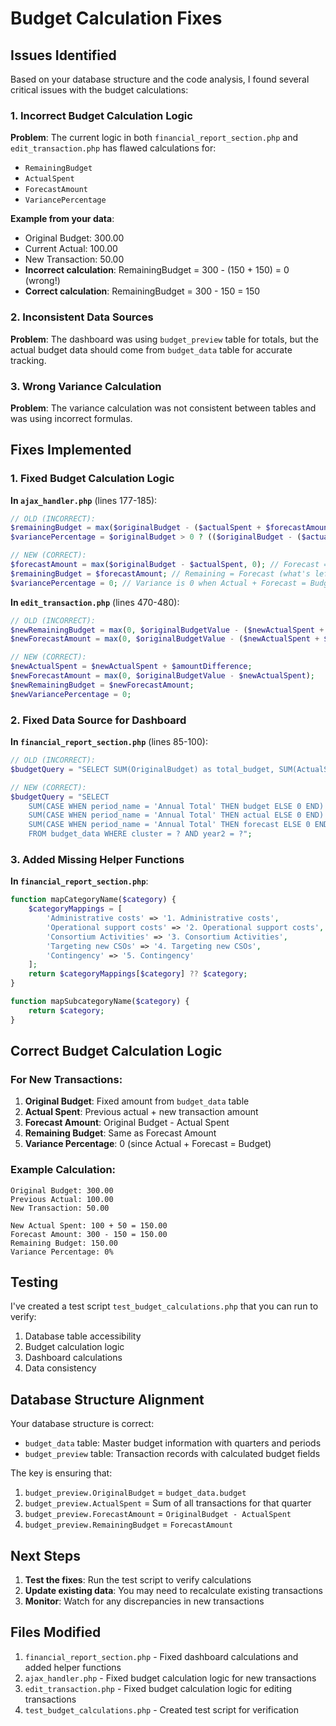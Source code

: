 # Budget Calculation Fixes

## Issues Identified

Based on your database structure and the code analysis, I found several critical issues with the budget calculations:

### 1. **Incorrect Budget Calculation Logic**

**Problem**: The current logic in both `financial_report_section.php` and `edit_transaction.php` has flawed calculations for:
- `RemainingBudget`
- `ActualSpent` 
- `ForecastAmount`
- `VariancePercentage`

**Example from your data**:
- Original Budget: 300.00
- Current Actual: 100.00
- New Transaction: 50.00
- **Incorrect calculation**: RemainingBudget = 300 - (150 + 150) = 0 (wrong!)
- **Correct calculation**: RemainingBudget = 300 - 150 = 150

### 2. **Inconsistent Data Sources**

**Problem**: The dashboard was using `budget_preview` table for totals, but the actual budget data should come from `budget_data` table for accurate tracking.

### 3. **Wrong Variance Calculation**

**Problem**: The variance calculation was not consistent between tables and was using incorrect formulas.

## Fixes Implemented

### 1. **Fixed Budget Calculation Logic**

**In `ajax_handler.php`** (lines 177-185):
```php
// OLD (INCORRECT):
$remainingBudget = max($originalBudget - ($actualSpent + $forecastAmount), 0);
$variancePercentage = $originalBudget > 0 ? (($originalBudget - ($actualSpent + $forecastAmount)) / $originalBudget) * 100 : 0;

// NEW (CORRECT):
$forecastAmount = max($originalBudget - $actualSpent, 0); // Forecast = Budget - ActualSpent
$remainingBudget = $forecastAmount; // Remaining = Forecast (what's left to spend)
$variancePercentage = 0; // Variance is 0 when Actual + Forecast = Budget
```

**In `edit_transaction.php`** (lines 470-480):
```php
// OLD (INCORRECT):
$newRemainingBudget = max(0, $originalBudgetValue - ($newActualSpent + $amountDifference));
$newForecastAmount = max(0, $originalBudgetValue - ($newActualSpent + $amountDifference));

// NEW (CORRECT):
$newActualSpent = $newActualSpent + $amountDifference;
$newForecastAmount = max(0, $originalBudgetValue - $newActualSpent);
$newRemainingBudget = $newForecastAmount;
$newVariancePercentage = 0;
```

### 2. **Fixed Data Source for Dashboard**

**In `financial_report_section.php`** (lines 85-100):
```php
// OLD (INCORRECT):
$budgetQuery = "SELECT SUM(OriginalBudget) as total_budget, SUM(ActualSpent) as total_actual_spent FROM budget_preview WHERE cluster = ?";

// NEW (CORRECT):
$budgetQuery = "SELECT 
    SUM(CASE WHEN period_name = 'Annual Total' THEN budget ELSE 0 END) as total_budget,
    SUM(CASE WHEN period_name = 'Annual Total' THEN actual ELSE 0 END) as total_actual_spent,
    SUM(CASE WHEN period_name = 'Annual Total' THEN forecast ELSE 0 END) as total_forecast
    FROM budget_data WHERE cluster = ? AND year2 = ?";
```

### 3. **Added Missing Helper Functions**

**In `financial_report_section.php`**:
```php
function mapCategoryName($category) {
    $categoryMappings = [
        'Administrative costs' => '1. Administrative costs',
        'Operational support costs' => '2. Operational support costs',
        'Consortium Activities' => '3. Consortium Activities',
        'Targeting new CSOs' => '4. Targeting new CSOs',
        'Contingency' => '5. Contingency'
    ];
    return $categoryMappings[$category] ?? $category;
}

function mapSubcategoryName($category) {
    return $category;
}
```

## Correct Budget Calculation Logic

### For New Transactions:
1. **Original Budget**: Fixed amount from `budget_data` table
2. **Actual Spent**: Previous actual + new transaction amount
3. **Forecast Amount**: Original Budget - Actual Spent
4. **Remaining Budget**: Same as Forecast Amount
5. **Variance Percentage**: 0 (since Actual + Forecast = Budget)

### Example Calculation:
```
Original Budget: 300.00
Previous Actual: 100.00
New Transaction: 50.00

New Actual Spent: 100 + 50 = 150.00
Forecast Amount: 300 - 150 = 150.00
Remaining Budget: 150.00
Variance Percentage: 0%
```

## Testing

I've created a test script `test_budget_calculations.php` that you can run to verify:
1. Database table accessibility
2. Budget calculation logic
3. Dashboard calculations
4. Data consistency

## Database Structure Alignment

Your database structure is correct:
- `budget_data` table: Master budget information with quarters and periods
- `budget_preview` table: Transaction records with calculated budget fields

The key is ensuring that:
1. `budget_preview.OriginalBudget` = `budget_data.budget`
2. `budget_preview.ActualSpent` = Sum of all transactions for that quarter
3. `budget_preview.ForecastAmount` = `OriginalBudget - ActualSpent`
4. `budget_preview.RemainingBudget` = `ForecastAmount`

## Next Steps

1. **Test the fixes**: Run the test script to verify calculations
2. **Update existing data**: You may need to recalculate existing transactions
3. **Monitor**: Watch for any discrepancies in new transactions

## Files Modified

1. `financial_report_section.php` - Fixed dashboard calculations and added helper functions
2. `ajax_handler.php` - Fixed budget calculation logic for new transactions
3. `edit_transaction.php` - Fixed budget calculation logic for editing transactions
4. `test_budget_calculations.php` - Created test script for verification
